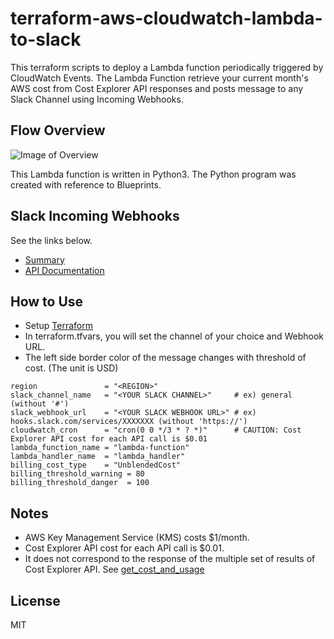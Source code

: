 # terraform-aws-cloudwatch-lambda-to-slack
This terraform scripts to deploy a Lambda function periodically triggered by CloudWatch Events. The Lambda Function retrieve your current month's AWS cost from Cost Explorer API responses and posts message to any Slack Channel using Incoming Webhooks.

## Flow Overview
![Image of Overview](https://github.com/yakumobooks/terraform-aws-cloudwatch-lambda-to-slack/blob/images/cloudwatch-lambda-to-slack.png)

This Lambda function is written in Python3. The Python program was created with reference to Blueprints.

## Slack Incoming Webhooks
See the links below.
- [Summary](https://get.slack.help/hc/en-us/articles/115005265063-Incoming-WebHooks-for-Slack)
- [API Documentation](https://api.slack.com/incoming-webhooks)

## How to Use
- Setup [Terraform](https://www.terraform.io/)
- In terraform.tfvars, you will set the channel of your choice and Webhook URL.
- The left side border color of the message changes with threshold of cost. (The unit is USD)
```
region               = "<REGION>"
slack_channel_name   = "<YOUR SLACK CHANNEL>"     # ex) general (without '#')
slack_webhook_url    = "<YOUR SLACK WEBHOOK URL>" # ex) hooks.slack.com/services/XXXXXXX (without 'https://')
cloudwatch_cron      = "cron(0 0 */3 * ? *)"      # CAUTION: Cost Explorer API cost for each API call is $0.01
lambda_function_name = "lambda-function"
lambda_handler_name  = "lambda_handler"
billing_cost_type    = "UnblendedCost"
billing_threshold_warning = 80
billing_threshold_danger  = 100
```

## Notes
- AWS Key Management Service (KMS) costs $1/month.
- Cost Explorer API cost for each API call is $0.01.
- It does not correspond to the response of the multiple set of results of Cost Explorer API. See [get_cost_and_usage](http://boto3.readthedocs.io/en/latest/reference/services/ce.html)

## License
MIT